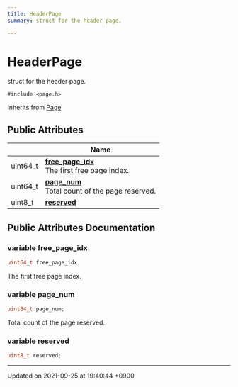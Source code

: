 ```yaml
---
title: HeaderPage
summary: struct for the header page. 

---
```


# HeaderPage



struct for the header page. 


`#include <page.h>`

Inherits from [Page](Classes/structPage.md)

## Public Attributes

|                | Name           |
| -------------- | -------------- |
| uint64_t | **[free_page_idx](Classes/structHeaderPage.md#variable-free-page-idx)** <br>The first free page index.  |
| uint64_t | **[page_num](Classes/structHeaderPage.md#variable-page-num)** <br>Total count of the page reserved.  |
| uint8_t | **[reserved](Classes/structHeaderPage.md#variable-reserved)**  |

## Public Attributes Documentation

### variable free_page_idx

```cpp
uint64_t free_page_idx;
```

The first free page index. 

### variable page_num

```cpp
uint64_t page_num;
```

Total count of the page reserved. 

### variable reserved

```cpp
uint8_t reserved;
```


-------------------------------

Updated on 2021-09-25 at 19:40:44 +0900